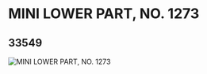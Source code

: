 # MINI LOWER PART, NO. 1273
## 33549
![MINI LOWER PART, NO. 1273](https://lc-www-live-s.legocdn.com/media/bricks/5/2/6188290.jpg)